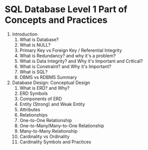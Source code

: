# SQL Database Level 1 Part of Concepts and Practices

1. Introduction
    1. What is Database?
    2. What is NULL?
    3. Primary Key vs Foreign Key / Referential Integrity
    4. What is Redundancy? and why it's a problem?
    5. What is Data Integrity? and Why it's Important and Critical?
    6. What is Constraint? and Why it's Important?
    7. What is SQL?
    8. DBMS vs RDBMS Summary
2. Database Design: Conceptual Design
    1. What is ERD? and Why?
    2. ERD Symbols
    3. Components of ERD
    4. Entity (Strong) and Weak Entity
    5. Attributes
    6. Relationships
    7. One-to-One Relationship
    8. One-to-Many/Many-to-One Relationship
    9. Many-to-Many Relationship
    10. Cardinality vs Ordinality
    11. Cardinality Symbols and Practices